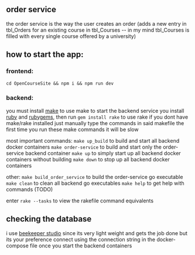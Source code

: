 ## order service

the order service is the way the user creates an order (adds a new entry in tbl_Orders for an existing course in tbl_Courses -- in my mind tbl_Courses is filled with every single course offered by a university)

## how to start the app:

### frontend:

`cd OpenCourseSite && npm i && npm run dev`

### backend:

you must install [make](https://www.gnu.org/software/make/) to use make to start the backend service
you install [ruby](https://www.ruby-lang.org/en/) and [rubygems](https://rubygems.org/), then run `gem install rake` to use rake
if you dont have make/rake installed just manually type the commands in said makefile
the first time you run these make commands it will be slow

most important commands:
`make up_build` to build and start all backend docker containers
`make order-service` to build and start only the order-service backend container
`make up` to simply start up all backend docker containers without building
`make down` to stop up all backend docker containers

other:
`make build_order_service` to build the order-service go executable
`make clean` to clean all backend go executables
`make help` to get help with commands (TODO)

enter `rake --tasks` to view the rakefile command equivalents

## checking the database

i use [beekeeper studio](https://www.beekeeperstudio.io/) since its very light weight and gets the job done but its your preference
connect using the connection string in the docker-compose file once you start the backend containers
